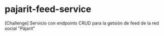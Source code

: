 # pajarit-feed-service
[Challenge] Servicio con endpoints CRUD para la getsión de feed de la red social "Pájarit"
